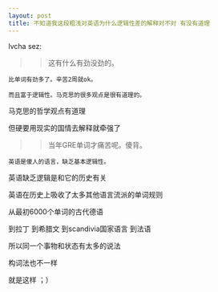 ```yaml
---
layout: post
title: 不知道我这段粗浅对英语为什么逻辑性差的解释对不对 有没有道理
---
```


lvcha sez:

>>这有什么有劲没劲的。

    比单词有劲多了。辛苦2周就ok。

    而且富于逻辑性。马克思的很多观点是很有道理的。

马克思的哲学观点有道理

但硬要用现实的国情去解释就牵强了

>>当年GRE单词才痛苦呢。傻背。

    英语是傻人的语言，缺乏基本逻辑性。

英语缺乏逻辑是和它的历史有关

英语在历史上吸收了太多其他语言流派的单词规则

从最初6000个单词的古代德语

到拉丁 到希腊文 到scandivia国家语言 到法语

所以同一个事物和状态有太多的说法

构词法也不一样

就是这样 ；）
